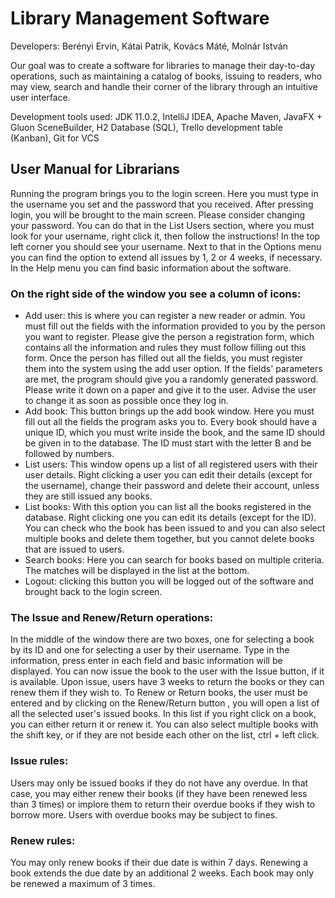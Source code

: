 # Library Management Software
Developers: Berényi Ervin, Kátai Patrik, Kovács Máté, Molnár István

Our goal was to create a software for libraries to manage their day-to-day operations, such as maintaining a catalog of books, issuing to readers, who may view, search and handle their corner of the library through an intuitive user interface.

Development tools used: JDK 11.0.2, IntelliJ IDEA, Apache Maven, JavaFX + Gluon SceneBuilder, H2 Database (SQL),  Trello development table (Kanban), Git for VCS

## User Manual for Librarians
Running the program brings you to the login screen. Here you must type in the username you set and the password that you received. After pressing login, you will be brought to the main screen.
Please consider changing your password. You can do that in the List Users section, where you must look for your username, right click it, then follow the instructions!
In the top left corner you should see your username. Next to that in the Options menu you can find the option to extend all issues by 1, 2 or 4 weeks, if necessary. In the Help menu you can find basic information about the software.

### On the right side of the window you see a column of icons:
* Add user: this is where you can register a new reader or admin. You must fill out the fields with the information provided to you by the person you want to register. Please give the person a registration form, which contains all the information and rules they must follow filling out this form. Once the person has filled out all the fields, you must register them into the system using the add user option. If the fields' parameters are met, the program should give you a randomly generated password. Please write it down on a paper and give it to the user. Advise the user to change it as soon as possible once they log in. 
* Add book: This button brings up the add book window. Here you must fill out all the fields the program asks you to. Every book should have a unique ID, which you must write inside the book, and the same ID should be given in to the database. The ID must start with the letter B and be followed by numbers. 
* List users: This window opens up a list of all registered users with their user details. Right clicking a user you can edit their details (except for the username), change their password and delete their account, unless they are still issued any books.
* List books: With this option you can list all the books registered in the database. Right clicking one you can edit its details (except for the ID). You can check who the book has been issued to and you can also select multiple books and delete them together, but you cannot delete books that are issued to users. 
* Search books: Here you can search for books based on multiple criteria. The matches will be displayed in the list at the bottom.
* Logout: clicking this button you will be logged out of the software and brought back to the login screen.

### The Issue and Renew/Return operations:
In the middle of the window there are two boxes, one for selecting a book by its ID and one for selecting a user by their username. Type in the information, press enter in each field and basic information will be displayed. You can now issue the book to the user with the Issue button, if it is available. Upon issue, users have 3 weeks to return the books or they can renew them if they wish to. 
To Renew or Return books, the user must be entered and by clicking on the Renew/Return button , you will open a list of all the selected user's issued books. In this list if you right click on a book, you can either return it or renew it. You can also select multiple books with the shift key, or if they are not beside each other on the list, ctrl + left click. 

### Issue rules:
Users may only be issued books if they do not have any overdue. In that case, you may either renew their books (if they have been renewed less than 3 times) or implore them to return their overdue books if they wish to borrow more. Users with overdue books may be subject to fines.

### Renew rules:
You may only renew books if their due date is within 7 days. 
Renewing a book extends the due date by an additional 2 weeks. Each book may only be renewed a maximum of 3 times.
